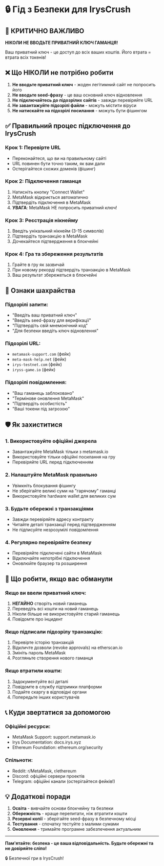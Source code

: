 # 🔒 Гід з Безпеки для IrysCrush

## 🚨 КРИТИЧНО ВАЖЛИВО

**НІКОЛИ НЕ ВВОДЬТЕ ПРИВАТНИЙ КЛЮЧ ГАМАНЦЯ!**

Ваш приватний ключ - це доступ до всіх ваших коштів. Його втрата = втрата всіх токенів!

## ❌ Що НІКОЛИ не потрібно робити

1. **Не вводьте приватний ключ** - жоден легітимний сайт не попросить його
2. **Не вводьте seed-фразу** - це ваш основний ключ відновлення
3. **Не підключайтесь до підозрілих сайтів** - завжди перевіряйте URL
4. **Не завантажуйте підозрілі файли** - можуть містити віруси
5. **Не натискайте на підозрілі посилання** - можуть бути фішингом

## ✅ Правильний процес підключення до IrysCrush

### Крок 1: Перевірте URL
- Переконайтеся, що ви на правильному сайті
- URL повинен бути точно таким, як вам дали
- Остерігайтеся схожих доменів (фішинг)

### Крок 2: Підключення гаманця
1. Натисніть кнопку "Connect Wallet"
2. MetaMask відкриється автоматично
3. Підтвердіть підключення в MetaMask
4. **УВАГА**: MetaMask НЕ попросить приватний ключ!

### Крок 3: Реєстрація нікнейму
1. Введіть унікальний нікнейм (3-15 символів)
2. Підтвердіть транзакцію в MetaMask
3. Дочекайтеся підтвердження в блокчейні

### Крок 4: Гра та збереження результатів
1. Грайте в гру як зазвичай
2. При новому рекорді підтвердіть транзакцію в MetaMask
3. Ваш результат збережеться в блокчейні

## 🚩 Ознаки шахрайства

### Підозрілі запити:
- "Введіть ваш приватний ключ"
- "Введіть seed-фразу для верифікації"
- "Підтвердіть свій мнемонічний код"
- "Для безпеки введіть ключ відновлення"

### Підозрілі URL:
- `metamask-support.com` (фейк)
- `meta-mask-help.net` (фейк)
- `irys-testnet.com` (фейк)
- `iryss-game.io` (фейк)

### Підозрілі повідомлення:
- "Ваш гаманець заблоковано"
- "Термінове оновлення MetaMask"
- "Підтвердіть особистість"
- "Ваші токени під загрозою"

## 🛡️ Як захиститися

### 1. Використовуйте офіційні джерела
- Завантажуйте MetaMask тільки з metamask.io
- Використовуйте тільки офіційні посилання на гру
- Перевіряйте URL перед підключенням

### 2. Налаштуйте MetaMask правильно
- Увімкніть блокування фішингу
- Не зберігайте великі суми на "гарячому" гаманці
- Використовуйте hardware wallet для великих сум

### 3. Будьте обережні з транзакціями
- Завжди перевіряйте адресу контракту
- Читайте деталі транзакції перед підтвердженням
- Не підписуйте незрозумілі повідомлення

### 4. Регулярно перевіряйте безпеку
- Перевіряйте підключені сайти в MetaMask
- Відключайте непотрібні підключення
- Оновлюйте браузер та розширення

## 🚨 Що робити, якщо вас обманули

### Якщо ви ввели приватний ключ:
1. **НЕГАЙНО** створіть новий гаманець
2. Переведіть всі кошти на новий гаманець
3. Ніколи більше не використовуйте старий гаманець
4. Повідомте про інцидент

### Якщо підписали підозрілу транзакцію:
1. Перевірте історію транзакцій
2. Відкличте дозволи (revoke approvals) на etherscan.io
3. Змініть пароль MetaMask
4. Розгляньте створення нового гаманця

### Якщо втратили кошти:
1. Задокументуйте всі деталі
2. Повідомте в службу підтримки платформи
3. Подайте скаргу в відповідні органи
4. Попередьте інших користувачів

## 📞 Куди звертатися за допомогою

### Офіційні ресурси:
- MetaMask Support: support.metamask.io
- Irys Documentation: docs.irys.xyz
- Ethereum Foundation: ethereum.org/security

### Спільноти:
- Reddit: r/MetaMask, r/ethereum
- Discord: офіційні сервери проектів
- Telegram: офіційні канали (остерігайтеся фейків!)

## 💡 Додаткові поради

1. **Освіта** - вивчайте основи блокчейну та безпеки
2. **Обережність** - краще перепитати, ніж втратити кошти
3. **Резервні копії** - зберігайте seed-фразу в безпечному місці
4. **Тестування** - спочатку тестуйте з малими сумами
5. **Оновлення** - тримайте програмне забезпечення актуальним

---

**Пам'ятайте: безпека - це ваша відповідальність. Будьте обережні та не довіряйте сліпо!**

🔒 Безпечної гри в IrysCrush! 